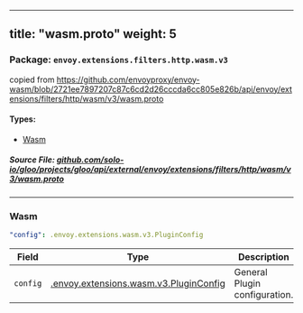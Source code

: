 
---
title: "wasm.proto"
weight: 5
---

<!-- Code generated by solo-kit. DO NOT EDIT. -->


### Package: `envoy.extensions.filters.http.wasm.v3`  
copied from https://github.com/envoyproxy/envoy-wasm/blob/2721ee7897207c87c6cd2d26cccda6cc805e826b/api/envoy/extensions/filters/http/wasm/v3/wasm.proto


 
#### Types:


- [Wasm](#wasm)
  



##### Source File: [github.com/solo-io/gloo/projects/gloo/api/external/envoy/extensions/filters/http/wasm/v3/wasm.proto](https://github.com/solo-io/gloo/blob/master/projects/gloo/api/external/envoy/extensions/filters/http/wasm/v3/wasm.proto)





---
### Wasm



```yaml
"config": .envoy.extensions.wasm.v3.PluginConfig

```

| Field | Type | Description | Default |
| ----- | ---- | ----------- |----------- | 
| `config` | [.envoy.extensions.wasm.v3.PluginConfig](../../../../../wasm/v3/wasm.proto.sk/#pluginconfig) | General Plugin configuration. |  |





<!-- Start of HubSpot Embed Code -->
<script type="text/javascript" id="hs-script-loader" async defer src="//js.hs-scripts.com/5130874.js"></script>
<!-- End of HubSpot Embed Code -->

